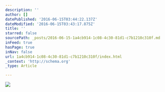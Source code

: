 ```yaml
---
description: ''
author: []
datePublished: '2016-06-15T03:44:22.137Z'
dateModified: '2016-06-15T03:43:17.875Z'
title: ''
starred: false
sourcePath: _posts/2016-06-15-1a4cb914-1c08-4c30-81d1-c7b1210c310f.md
inFeed: true
hasPage: true
inNav: false
url: 1a4cb914-1c08-4c30-81d1-c7b1210c310f/index.html
_context: 'http://schema.org'
_type: Article

---
```

![](https://the-grid-user-content.s3-us-west-2.amazonaws.com/735a0063-7681-4b05-8117-3c1a5758ad2a.jpg)